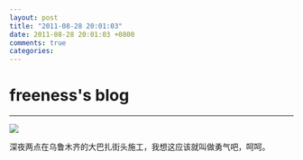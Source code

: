 ```yaml
---
layout: post
title: "2011-08-28 20:01:03"
date: 2011-08-28 20:01:03 +0800
comments: true
categories: 
---
```


# freeness's blog

----------

![](http://okqmqrbgo.bkt.clouddn.com/201108282001031.jpg)

>
深夜两点在乌鲁木齐的大巴扎街头施工，我想这应该就叫做勇气吧，呵呵。